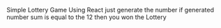 Simple Lottery Game Using React
just generate the number
if generated number sum is equal to the 12 
then you won the Lottery